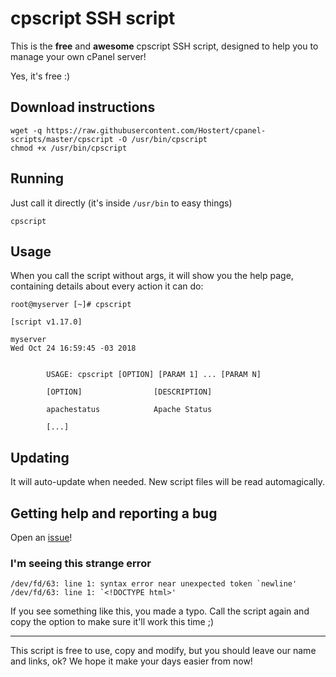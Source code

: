 # cpscript SSH script

This is the **free** and **awesome** cpscript SSH script, designed to help you to 
manage your own cPanel server!

Yes, it's free :)

## Download instructions

```shell
wget -q https://raw.githubusercontent.com/Hostert/cpanel-scripts/master/cpscript -O /usr/bin/cpscript
chmod +x /usr/bin/cpscript
```

## Running

Just call it directly (it's inside `/usr/bin` to easy things)

```shell
cpscript
```

## Usage

When you call the script without args, it will show you the help page, containing
details about every action it can do:

```shell
root@myserver [~]# cpscript

[script v1.17.0]

myserver
Wed Oct 24 16:59:45 -03 2018


        USAGE: cpscript [OPTION] [PARAM 1] ... [PARAM N]

        [OPTION]                [DESCRIPTION]

        apachestatus            Apache Status

        [...]
```

## Updating

It will auto-update when needed. New script files will be read automagically.

## Getting help and reporting a bug

Open an [issue](https://github.com/Hostert/cpanel-scripts/issues)!

### I'm seeing this strange error

```shell
/dev/fd/63: line 1: syntax error near unexpected token `newline'
/dev/fd/63: line 1: `<!DOCTYPE html>'
```

If you see something like this, you made a typo. Call the script again and copy
the option to make sure it'll work this time ;)

---

This script is free to use, copy and modify, but you should leave our name and 
links, ok? We hope it make your days easier from now!
